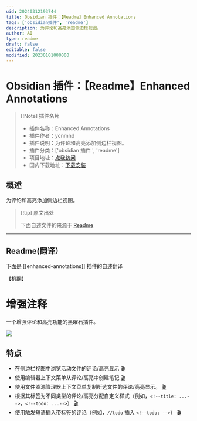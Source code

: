 ```yaml
---
uid: 20240312193744
title: Obsidian 插件：【Readme】Enhanced Annotations
tags: ['obsidian插件', 'readme']
description: 为评论和高亮添加侧边栏视图。
author: AI
type: readme
draft: false
editable: false
modified: 20230101000000
---
```


# Obsidian 插件：【Readme】Enhanced Annotations

> [!Note] 插件名片
> - 插件名称：Enhanced Annotations
> - 插件作者：ycnmhd
> - 插件说明：为评论和高亮添加侧边栏视图。
> - 插件分类：['obsidian 插件 ', 'readme']
> - 项目地址：[点我访问](https://github.com/ycnmhd/obsidian-enhanced-annotations)
> - 国内下载地址：[下载安装](https://pkmer.cn/products/plugin/pluginMarket/?enhanced-annotations)

## 概述

为评论和高亮添加侧边栏视图。

> [!tip] 原文出处
>
>下面自述文件的来源于 [Readme](https://ghproxy.net/https://raw.githubusercontent.com/ycnmhd/obsidian-enhanced-annotations/main/README.md)

---

## Readme(翻译）

下面是 [[enhanced-annotations]] 插件的自述翻译

【机翻】

# 增强注释

一个增强评论和高亮功能的黑曜石插件。

![](https://cdn.pkmer.cn/covers/enhanced-annotations_2_0.png!pkmer)

## 特点

- 在侧边栏视图中浏览活动文件的评论/高亮显示 [🎬](https://raw.githubusercontent.com/ycnmhd/obsidian-enhanced-annotations/main/docs/media/sidebar.gif)
- 使用编辑器上下文菜单从评论/高亮中创建笔记 [🎬](https://raw.githubusercontent.com/ycnmhd/obsidian-enhanced-annotations/main/docs/media/notes.gif)
- 使用文件资源管理器上下文菜单复制所选文件的评论/高亮显示。 [🎬](https://raw.githubusercontent.com/ycnmhd/obsidian-enhanced-annotations/main/docs/media/clipboard.gif)
- 根据其标签为不同类型的评论/高亮分配自定义样式（例如，`<!--title: ...-->`，`<!--todo: ...-->`） [🎬](https://raw.githubusercontent.com/ycnmhd/obsidian-enhanced-annotations/main/docs/media/styling.gif)
- 使用触发短语插入带标签的评论（例如，`//todo` 插入 `<!--todo: -->`） [🎬](https://raw.githubusercontent.com/ycnmhd/obsidian-enhanced-annotations/main/docs/media/autocomplete.gif)



